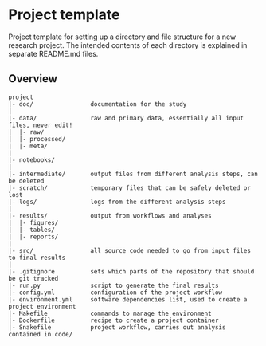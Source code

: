 # Project template

Project template for setting up a directory and file structure for a new research project.
The intended contents of each directory is explained in separate README.md files.

## Overview

```
project
|- doc/                documentation for the study
|
|- data/               raw and primary data, essentially all input files, never edit!
|  |- raw/
|  |- processed/
|  |- meta/
|
|- notebooks/
|
|- intermediate/       output files from different analysis steps, can be deleted
|- scratch/            temporary files that can be safely deleted or lost
|- logs/               logs from the different analysis steps
|
|- results/            output from workflows and analyses
|  |- figures/
|  |- tables/
|  |- reports/
|
|- src/                all source code needed to go from input files to final results
|
|- .gitignore          sets which parts of the repository that should be git tracked
|- run.py              script to generate the final results
|- config.yml          configuration of the project workflow
|- environment.yml     software dependencies list, used to create a project environment
|- Makefile            commands to manage the environment
|- Dockerfile          recipe to create a project container
|- Snakefile           project workflow, carries out analysis contained in code/
```
